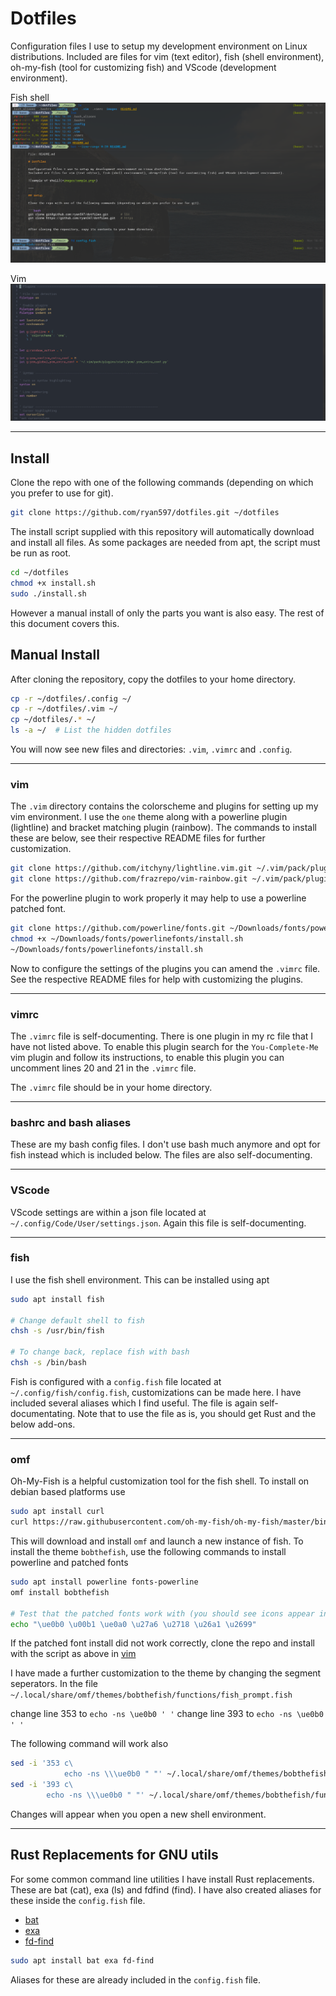 # Dotfiles

Configuration files I use to setup my development environment on Linux distributions.
Included are files for vim (text editor), fish (shell environment), oh-my-fish (tool for customizing fish) and VScode (development environment).

Fish shell
![sample-of-shell](<images/sampleshell.png>)

Vim
![sample-of-vim](<images/samplevim.png>)

---

## Install

Clone the repo with one of the following commands (depending on which you prefer to use for git).

```bash
git clone https://github.com/ryan597/dotfiles.git ~/dotfiles
```

The install script supplied with this repository will automatically download and install all files. As some packages are needed from apt, the script must be run as root.

```bash
cd ~/dotfiles
chmod +x install.sh
sudo ./install.sh
```

However a manual install of only the parts you want is also easy. The rest of this document covers this.

## Manual Install

After cloning the repository, copy the dotfiles to your home directory.

```bash
cp -r ~/dotfiles/.config ~/
cp -r ~/dotfiles/.vim ~/
cp ~/dotfiles/.* ~/
ls -a ~/  # List the hidden dotfiles
```

You will now see new files and directories: `.vim`, `.vimrc` and `.config`.

---

### vim

The `.vim` directory contains the colorscheme and plugins for setting up my vim environment.
I use the `one` theme along with a powerline plugin (lightline) and bracket matching plugin (rainbow).
The commands to install these are below, see their respective README files for further customization.

```bash
git clone https://github.com/itchyny/lightline.vim.git ~/.vim/pack/plugins/start/lightline
git clone https://github.com/frazrepo/vim-rainbow.git ~/.vim/pack/plugins/start/rainbow
```

For the powerline plugin to work properly it may help to use a powerline patched font.

```bash
git clone https://github.com/powerline/fonts.git ~/Downloads/fonts/powerlinefonts
chmod +x ~/Downloads/fonts/powerlinefonts/install.sh
~/Downloads/fonts/powerlinefonts/install.sh
```

Now to configure the settings of the plugins you can amend the `.vimrc` file.
See the respective README files for help with customizing the plugins.

---

### vimrc

The `.vimrc` file is self-documenting. There is one plugin in my rc file that I have not listed above. To enable this plugin search for the `You-Complete-Me` vim plugin and follow its instructions, to enable this plugin you can uncomment lines 20 and 21 in the `.vimrc` file.

The `.vimrc` file should be in your home directory.

---

### bashrc and bash aliases

These are my bash config files. I don't use bash much anymore and opt for fish instead which is included below.
The files are also self-documenting.

---

### VScode

VScode settings are within a json file located at `~/.config/Code/User/settings.json`.
Again this file is self-documenting.

---

### fish

I use the fish shell environment. This can be installed using apt

```bash
sudo apt install fish

# Change default shell to fish
chsh -s /usr/bin/fish

# To change back, replace fish with bash
chsh -s /bin/bash
```

Fish is configured with a `config.fish` file located at `~/.config/fish/config.fish`, customizations can be made here. I have included several aliases which I find useful. The file is again self-documentating. Note that to use the file as is, you should get Rust and the below add-ons.

---

### omf

Oh-My-Fish is a helpful customization tool for the fish shell. To install on debian based platforms use

```bash
sudo apt install curl
curl https://raw.githubusercontent.com/oh-my-fish/oh-my-fish/master/bin/install | fish
```
This will download and install `omf` and launch a new instance of fish.
To install the theme `bobthefish`, use the following commands to install powerline and patched fonts

```bash
sudo apt install powerline fonts-powerline
omf install bobthefish

# Test that the patched fonts work with (you should see icons appear in the terminal)
echo "\ue0b0 \u00b1 \ue0a0 \u27a6 \u2718 \u26a1 \u2699"
```

If the patched font install did not work correctly, clone the repo and install with the script as above in [vim](#vim)

I have made a further customization to the theme by changing the segment seperators.
In the file `~/.local/share/omf/themes/bobthefish/functions/fish_prompt.fish`

change line 353 to `echo -ns \ue0b0 ' '`
change line 393 to `echo -ns \ue0b0 ' '`

The following command will work also

```bash
sed -i '353 c\
            echo -ns \\\ue0b0 " "' ~/.local/share/omf/themes/bobthefish/functions/fish_prompt.fish
sed -i '393 c\
        echo -ns \\\ue0b0 " "' ~/.local/share/omf/themes/bobthefish/functions/fish_prompt.fish
```

Changes will appear when you open a new shell environment.

---

## Rust Replacements for GNU utils

For some common command line utilities I have install Rust replacements. These are bat (cat), exa (ls) and fdfind (find). I have also created aliases for these inside the `config.fish` file.

- [bat](https://github.com/sharkdp/bat)
- [exa](https://github.com/ogham/exa)
- [fd-find](https://github.com/sharkdp/fd)

```bash
sudo apt install bat exa fd-find
```

Aliases for these are already included in the `config.fish` file.
